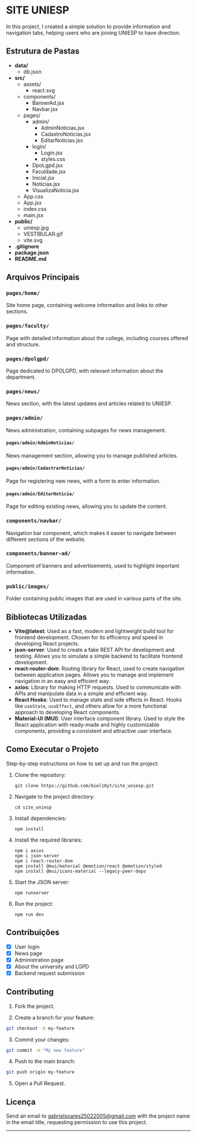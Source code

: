 # SITE UNIESP

In this project, I created a simple solution to provide information and navigation tabs, helping users who are joining UNIESP to have direction.

## Estrutura de Pastas

- **data/**
    - db.json
- **src/**
    - assets/
      - react.svg
  - components/
    - BannerAd.jsx
    - Navbar.jsx
  - pages/
    - admin/
        - AdminNoticias.jsx
        - CadastroNoticias.jsx
        - EditarNoticias.jsx
    - login/
        - Login.jsx
        - styles.css
    - DpoLgpd.jsx
    - Faculdade.jsx
    - Inicial.jsx
    - Noticias.jsx
    - VisualizaNoticia.jsx
  - App.css
  - App.jsx
  - index.css
  - main.jsx
- **public/**
  - uniesp.jpg
  - VESTIBULAR.gif
  - vite.svg
- **.gitignore**
- **package.json**
- **README.md**

## Arquivos Principais

### `pages/home/`
Site home page, containing welcome information and links to other sections.

### `pages/faculty/`
Page with detailed information about the college, including courses offered and structure.

### `pages/dpolgpd/`
Page dedicated to DPOLGPD, with relevant information about the department.

### `pages/news/`
News section, with the latest updates and articles related to UNIESP.

### `pages/admin/`
News administration, containing subpages for news management.

#### `pages/admin/AdminNoticias/`
News management section, allowing you to manage published articles.

#### `pages/admin/CadastrarNoticias/`
Page for registering new news, with a form to enter information.

#### `pages/admin/EditarNoticia/`
Page for editing existing news, allowing you to update the content.

### `components/navbar/`
Navigation bar component, which makes it easier to navigate between different sections of the website.

### `components/banner-ad/`
Component of banners and advertisements, used to highlight important information.

### `public/images/`
Folder containing public images that are used in various parts of the site.

## Bibliotecas Utilizadas

- **Vite@latest**: Used as a fast, modern and lightweight build tool for frontend development. Chosen for its efficiency and speed in developing React projects.
- **json-server**: Used to create a fake REST API for development and testing. Allows you to simulate a simple backend to facilitate frontend development.
- **react-router-dom**: Routing library for React, used to create navigation between application pages. Allows you to manage and implement navigation in an easy and efficient way.
- **axios**: Library for making HTTP requests. Used to communicate with APIs and manipulate data in a simple and efficient way.
- **React Hooks**: Used to manage state and side effects in React. Hooks like `useState`, `useEffect`, and others allow for a more functional approach to developing React components.
- **Material-UI (MUI)**: User interface component library. Used to style the React application with ready-made and highly customizable components, providing a consistent and attractive user interface.

## Como Executar o Projeto

Step-by-step instructions on how to set up and run the project:

1. Clone the repository:
    ```
    git clone https://github.com/biel10yt/site_uniesp.git
    ```
2. Navigate to the project directory:
    ```
    cd site_uniesp
    ```
3. Install dependencies:
    ```
    npm install
    ```
4. Install the required libraries:
    ```
    npm i axios
    npm i json-server
    npm i react-router-dom
    npm install @mui/material @emotion/react @emotion/styled
    npm install @mui/icons-material --legacy-peer-deps

    ```
5. Start the JSON server:
    ```
    npm runserver
    ```
6. Run the project:
    ```
    npm run dev
    ```

## Contribuições

- [x] User login
- [x] News page
- [x] Administration page
- [x] About the university and LGPD
- [x] Backend request submission

## Contributing
1. Fork the project.

2. Create a branch for your feature:
```bash
git checkout -b my-feature
```

3. Commit your changes:
```bash
git commit -m "My new feature"
```

4. Push to the main branch:
```bash
git push origin my-feature
```

5. Open a Pull Request.

## Licença

Send an email to gabrielsoares25022005@gmail.com with the project name in the email title, requesting permission to use this project.

---

